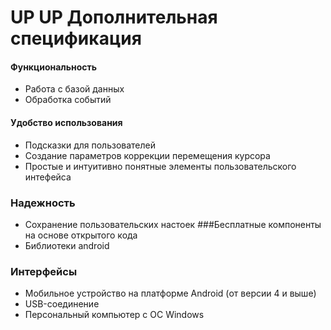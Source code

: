 # UP UP Дополнительная спецификация
#### Функциональность
* Работа с базой данных
* Обработка событий
#### Удобство использования
* Подсказки для пользователей
* Создание параметров коррекции перемещения курсора
* Простые и интуитивно понятные элементы пользовательского интефейса
### Надежность
* Сохранение пользовательских настоек
###Бесплатные компоненты на основе открытого кода
* Библиотеки android
### Интерфейсы
* Мобильное устройство на платформе Android (от версии 4 и выше)
* USB-соединение
* Персональный компьютер с ОС Windows
